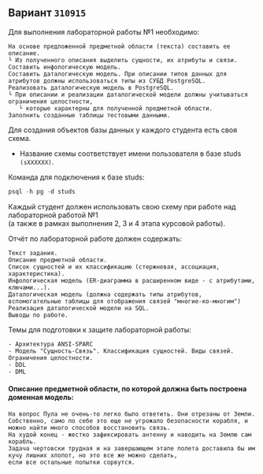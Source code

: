 ## Вариант `310915`

Для выполнения лабораторной работы №1 необходимо:
```
На основе предложенной предметной области (текста) составить ее описание. 
└ Из полученного описания выделить сущности, их атрибуты и связи.
Составить инфологическую модель.
Составить даталогическую модель. При описании типов данных для атрибутов должны использоваться типы из СУБД PostgreSQL.
Реализовать даталогическую модель в PostgreSQL. 
└ При описании и реализации даталогической модели должны учитываться ограничения целостности, 
   └ которые характерны для полученной предметной области.
Заполнить созданные таблицы тестовыми данными.
```
Для создания объектов базы данных у каждого студента есть своя схема.   
- Название схемы соответствует имени пользователя в базе studs `(sXXXXXX)`.     
  
Команда для подключения к базе studs:
```SQL
psql -h pg -d studs
```
Каждый студент должен использовать свою схему при работе над лабораторной работой №1   
(а также в рамках выполнения 2, 3 и 4 этапа курсовой работы).

Отчёт по лабораторной работе должен содержать:

    Текст задания.
    Описание предметной области.
    Список сущностей и их классификацию (стержневая, ассоциация, характеристика).
    Инфологическая модель (ER-диаграмма в расширенном виде - с атрибутами, ключами...).
    Даталогическая модель (должна содержать типы атрибутов, вспомогательные таблицы для отображения связей "многие-ко-многим")
    Реализация даталогической модели на SQL.
    Выводы по работе.

Темы для подготовки к защите лабораторной работы:

    - Архитектура ANSI-SPARC
    - Модель "Сущность-Связь". Классификация сущностей. Виды связей. Ограничения целостности.
    - DDL
    - DML


#### Описание предметной области, по которой должна быть построена доменная модель:
```
На вопрос Пула не очень-то легко было ответить. Они отрезаны от Земли. 
Собственно, само по себе это еще не угрожало безопасности корабля, и можно найти много способов восстановить связь. 
На худой конец - жестко зафиксировать антенну и наводить на Землю сам корабль. 
Задача чертовски трудная и на завершающем этапе полета доставила бы им кучу лишних хлопот, но это все же можно сделать,
если все остальные попытки сорвутся.
```
